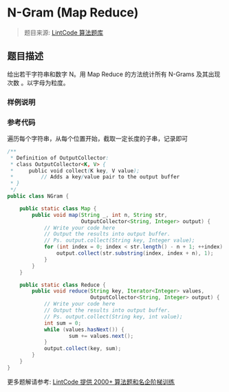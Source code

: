 # N-Gram (Map Reduce)
 > 题目来源: [LintCode 算法题库](https://www.lintcode.com/problem/n-gram-map-reduce/?utm_source=sc-github-wzz)
 ## 题目描述
 给出若干字符串和数字 N。用 Map Reduce 的方法统计所有 N-Grams 及其出现次数 。以字母为粒度。
 ### 样例说明
 
 ### 参考代码
 遍历每个字符串，从每个位置开始，截取一定长度的子串，记录即可
```java
/**
 * Definition of OutputCollector:
 * class OutputCollector<K, V> {
 *     public void collect(K key, V value);
 *         // Adds a key/value pair to the output buffer
 * }
 */
public class NGram {

    public static class Map {
        public void map(String _, int n, String str,
                        OutputCollector<String, Integer> output) {
            // Write your code here
            // Output the results into output buffer.
            // Ps. output.collect(String key, Integer value);
            for (int index = 0; index < str.length() - n + 1; ++index) {
                output.collect(str.substring(index, index + n), 1);
            }
        }
    }

    public static class Reduce {
        public void reduce(String key, Iterator<Integer> values,
                           OutputCollector<String, Integer> output) {
            // Write your code here
            // Output the results into output buffer.
            // Ps. output.collect(String key, int value);
            int sum = 0;
            while (values.hasNext()) {
                    sum += values.next();
            }
            output.collect(key, sum);
        }
    }
}
```
 更多题解请参考: [LintCode 提供 2000+ 算法题和名企阶梯训练](https://www.lintcode.com/problem/?utm_source=sc-github-wzz)